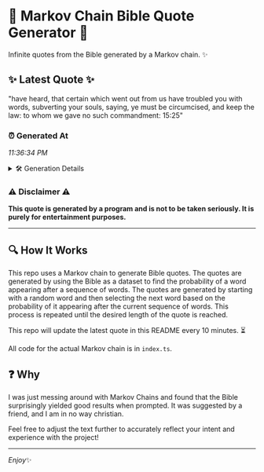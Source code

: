 # 📖 Markov Chain Bible Quote Generator 📖

Infinite quotes from the Bible generated by a Markov chain. ✨

## ✨ Latest Quote ✨
"have heard, that certain which went out from us have troubled you with words, subverting your souls, saying, ye must be circumcised, and keep the law: to whom we gave no such commandment: 15:25"

### ⏰ Generated At
*11:36:34 PM*

<details>
    <summary>🛠️ Generation Details</summary>
    <p>
        <strong>🌱 Seed:</strong> have<br>
        <strong>🔄 Iterations:</strong> 33<br>
        <strong>📜 Context History:</strong><br>[ have ]: heard,<br>[ have, heard, ]: that<br>[ have, heard,, that ]: certain<br>[ have, heard,, that, certain ]: which<br>[ have, heard,, that, certain, which ]: went<br>[ have, heard,, that, certain, which, went ]: out<br>[ heard,, that, certain, which, went, out ]: from<br>[ that, certain, which, went, out, from ]: us<br>[ certain, which, went, out, from, us ]: have<br>[ which, went, out, from, us, have ]: troubled<br>[ went, out, from, us, have, troubled ]: you<br>[ out, from, us, have, troubled, you ]: with<br>[ from, us, have, troubled, you, with ]: words,<br>[ us, have, troubled, you, with, words, ]: subverting<br>[ have, troubled, you, with, words,, subverting ]: your<br>[ troubled, you, with, words,, subverting, your ]: souls,<br>[ you, with, words,, subverting, your, souls, ]: saying,<br>[ with, words,, subverting, your, souls,, saying, ]: ye<br>[ words,, subverting, your, souls,, saying,, ye ]: must<br>[ subverting, your, souls,, saying,, ye, must ]: be<br>[ your, souls,, saying,, ye, must, be ]: circumcised,<br>[ souls,, saying,, ye, must, be, circumcised, ]: and<br>[ saying,, ye, must, be, circumcised,, and ]: keep<br>[ ye, must, be, circumcised,, and, keep ]: the<br>[ must, be, circumcised,, and, keep, the ]: law:<br>[ be, circumcised,, and, keep, the, law: ]: to<br>[ circumcised,, and, keep, the, law:, to ]: whom<br>[ and, keep, the, law:, to, whom ]: we<br>[ keep, the, law:, to, whom, we ]: gave<br>[ the, law:, to, whom, we, gave ]: no<br>[ law:, to, whom, we, gave, no ]: such<br>[ to, whom, we, gave, no, such ]: commandment:<br>[ whom, we, gave, no, such, commandment: ]: 15:25<br>
    </p>
</details>

### ⚠️ Disclaimer ⚠️
**This quote is generated by a program and is not to be taken seriously. It is purely for entertainment purposes.**

---

## 🔍 How It Works

This repo uses a Markov chain to generate Bible quotes. The quotes are generated by using the Bible as a dataset to find the probability of a word appearing after a sequence of words. The quotes are generated by starting with a random word and then selecting the next word based on the probability of it appearing after the current sequence of words. This process is repeated until the desired length of the quote is reached.

This repo will update the latest quote in this README every 10 minutes. ⏳

All code for the actual Markov chain is in `index.ts`.

## ❓ Why

I was just messing around with Markov Chains and found that the Bible surprisingly yielded good results when prompted. 
It was suggested by a friend, and I am in no way christian.

Feel free to adjust the text further to accurately reflect your intent and experience with the project!

---

*Enjoy*✨
